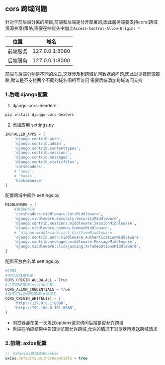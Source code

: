 ## cors 跨域问题
针对于前后端分离的项目,前端和后端是分开部署的,因此服务端要支持cors(跨域资源共享)策略,需要在响应头中加上`Access-Control-Allow-Origin: *`

| 位置   | 域名             |
|------|----------------|
| 前端服务 | 127.0.0.1:8080 |
| 后端服务 | 127.0.0.1:8000 |

前端与后端分别是不同的端口,这就涉及到跨域访问数据的问题,因此浏览器同源策略,默认是不支持两个不同的域名间相互访问
需要后端添加跨域访问支持

### 1.后端 django配置

1. django-cors-headers
```bash
pip install django-cors-headers
```
2. 添加应用
settings.py
```python
INSTALLED_APPS = [
    'django.contrib.auth',
    'django.contrib.admin',
    'django.contrib.contenttypes',
    'django.contrib.sessions',
    'django.contrib.messages',
    'django.contrib.staticfiles',
    'corsheaders',
    # 'news',
    # 'books',
    'booksmanage'
]
```
配置跨域中间件
settings.py
```python
MIDDLEWARE = [
    #跨域中间件
    'corsheaders.middleware.CorsMiddleware',
    'django.middleware.security.SecurityMiddleware',
    'django.contrib.sessions.middleware.SessionMiddleware',
    'django.middleware.common.CommonMiddleware',
    # 'django.middleware.csrf.CsrfViewMiddleware',
    'django.contrib.auth.middleware.AuthenticationMiddleware',
    'django.contrib.messages.middleware.MessageMiddleware',
    'django.middleware.clickjacking.XFrameOptionsMiddleware',
]
```
配置开放白名单
settings.py
```python
#CORS
#对外开放白名单
CORS_ORIGIN_ALLOW_ALL = True
#允许跨域操作session会放
CORS_ALLOW_CREDENTIALS = True
#指定可以访问的跨域ip或域名
CORS_ORIGIN_WHITELIST = (
    'http://127.0.0.1:8080',
    "http://192.168.8.101:8080",
)
```
- 浏览器会在第一次发送options请求询问后端是否允许跨域
- 后端在响应结果中告知浏览器允许跨域,允许的情况下浏览器再发送跨域请求

### 2.前端: axios配置
```javascript
// 允许axios跨域携带cookie
axios.defaults.withCredentials = true
```